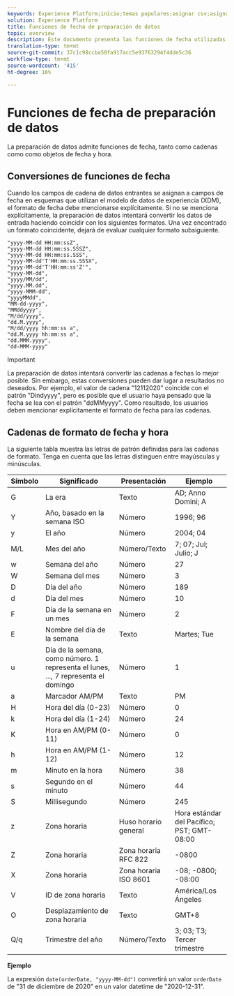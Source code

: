 ```yaml
---
keywords: Experience Platform;inicio;temas populares;asignar csv;asignar archivo csv;asignar archivo csv a xdm;asignar csv a xdm;guía ui;mapper;asignación;fecha;funciones de fecha;fechas; fechas;
solution: Experience Platform
title: Funciones de fecha de preparación de datos
topic: overview
description: Este documento presenta las funciones de fecha utilizadas con la preparación de datos.
translation-type: tm+mt
source-git-commit: 37c1c98ccba50fa917acc5e93763294f4dde5c36
workflow-type: tm+mt
source-wordcount: '415'
ht-degree: 16%

---
```



# Funciones de fecha de preparación de datos

La preparación de datos admite funciones de fecha, tanto como cadenas como como objetos de fecha y hora.

## Conversiones de funciones de fecha

Cuando los campos de cadena de datos entrantes se asignan a campos de fecha en esquemas que utilizan el modelo de datos de experiencia (XDM), el formato de fecha debe mencionarse explícitamente. Si no se menciona explícitamente, la preparación de datos intentará convertir los datos de entrada haciendo coincidir con los siguientes formatos. Una vez encontrado un formato coincidente, dejará de evaluar cualquier formato subsiguiente.

```console
"yyyy-MM-dd HH:mm:ssZ",
"yyyy-MM-dd HH:mm:ss.SSSZ",
"yyyy-MM-dd HH:mm:ss.SSS",
"yyyy-MM-dd'T'HH:mm:ss.SSSX",
"yyyy-MM-dd'T'HH:mm:ss'Z'",
"yyyy-MM-dd",
"yyyy/MM/dd",
"yyyy.MM.dd",
"yyyy-MMM-dd",
"yyyyMMdd",
"MM-dd-yyyy",
"MMddyyyy",
"M/dd/yyyy",
"dd.M.yyyy",
"M/dd/yyyy hh:mm:ss a",
"dd.M.yyyy hh:mm:ss a",
"dd.MMM.yyyy",
"dd-MMM-yyyy"
```

>[!IMPORTANT]
>
> La preparación de datos intentará convertir las cadenas a fechas lo mejor posible. Sin embargo, estas conversiones pueden dar lugar a resultados no deseados. Por ejemplo, el valor de cadena &quot;12112020&quot; coincide con el patrón &quot;Dindyyyy&quot;, pero es posible que el usuario haya pensado que la fecha se lea con el patrón &quot;ddMMyyyy&quot;. Como resultado, los usuarios deben mencionar explícitamente el formato de fecha para las cadenas.

## Cadenas de formato de fecha y hora

La siguiente tabla muestra las letras de patrón definidas para las cadenas de formato. Tenga en cuenta que las letras distinguen entre mayúsculas y minúsculas.

| Símbolo | Significado | Presentación | Ejemplo |
| ------ | ------- | ------------ | ------- |
| G | La era | Texto | AD; Anno Domini; A |
| Y | Año, basado en la semana ISO | Número | 1996; 96 |
| y | El año | Número | 2004; 04 |
| M/L | Mes del año | Número/Texto | 7; 07; Jul; Julio; J |
| w | Semana del año | Número | 27 |
| W | Semana del mes | Número | 3 |
| D | Día del año | Número | 189 |
| d | Día del mes | Número | 10 |
| F | Día de la semana en un mes | Número | 2 |
| E | Nombre del día de la semana | Texto | Martes; Tue |
| u | Día de la semana, como número. 1 representa el lunes, ..., 7 representa el domingo | Número | 1 |
| a | Marcador AM/PM | Texto | PM |
| H | Hora del día (0-23) | Número | 0 |
| k | Hora del día (1-24) | Número | 24 |
| K | Hora en AM/PM (0-11) | Número | 0 |
| h | Hora en AM/PM (1-12) | Número | 12 |
| m | Minuto en la hora | Número | 38 |
| s | Segundo en el minuto | Número | 44 |
| S | Millisegundo | Número | 245 |
| z | Zona horaria | Huso horario general | Hora estándar del Pacífico; PST; GMT-08:00 |
| Z | Zona horaria | Zona horaria RFC 822 | -0800 |
| X | Zona horaria | Zona horaria ISO 8601 | -08; -0800; -08:00 |
| V | ID de zona horaria | Texto | América/Los Ángeles |
| O | Desplazamiento de zona horaria | Texto | GMT+8 |
| Q/q | Trimestre del año | Número/Texto | 3; 03; T3; Tercer trimestre |

**Ejemplo**

La expresión `date(orderDate, "yyyy-MM-dd")` convertirá un valor `orderDate` de &quot;31 de diciembre de 2020&quot; en un valor datetime de &quot;2020-12-31&quot;.